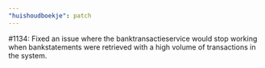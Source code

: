 ```yaml
---
"huishoudboekje": patch
---
```


#1134: Fixed an issue where the banktransactieservice would stop working when bankstatements were retrieved with a high volume of transactions in the system.
